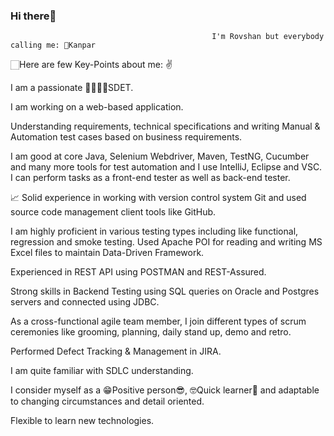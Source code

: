 ### Hi there👋

                                                 I'm Rovshan but everybody calling me: 👨Kanpar 
                                                 
                                             
                                                
                                                 
                                                 

🏻Here are few Key-Points about me: ✌️


I am a passionate 💼👨🏻‍💻SDET.

I am working on a web-based application.

Understanding requirements, technical specifications and writing Manual & Automation test cases based on business requirements.

I am good at core Java, Selenium Webdriver, Maven, TestNG, Cucumber and many more tools for test automation and I use IntelliJ, Eclipse and VSC. I can perform tasks as a front-end tester as well as back-end tester. 

📈 Solid experience in working with version control system Git and used source code management client tools like GitHub.  

I am highly proficient in various testing types including like  functional, regression and smoke testing. 
Used Apache POI for reading and writing MS Excel files to maintain Data-Driven Framework.

Experienced in REST API using POSTMAN and REST-Assured.

Strong skills in Backend Testing using SQL queries on Oracle and Postgres servers and connected using JDBC.

As a cross-functional agile team member, I join different types of scrum ceremonies like grooming, planning, daily stand up, demo and retro. 

Performed Defect Tracking & Management in JIRA.  

I am quite familiar with SDLC understanding. 

I consider myself as a 😁Positive person😎, 🤓Quick learner🥸 and adaptable to changing circumstances and detail oriented. 

Flexible to learn new technologies.




 
  
